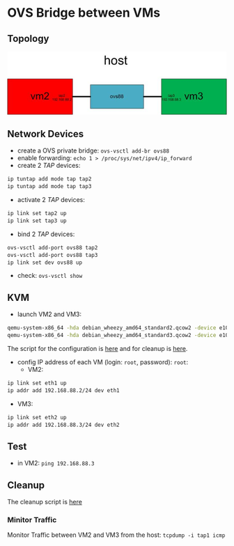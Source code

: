# OVS Bridge between VMs
## Topology
![communicate between 2 VMs through a OVS bridge](vm-ovs-vm.jpg)

## Network Devices
- create a OVS private bridge: `ovs-vsctl add-br ovs88`
- enable forwarding: `echo 1 > /proc/sys/net/ipv4/ip_forward` 
- create 2 *TAP* devices:
 ```bash
ip tuntap add mode tap tap2
ip tuntap add mode tap tap3
```
- activate 2 *TAP* devices:  
```bash
ip link set tap2 up
ip link set tap3 up
```
- bind 2 *TAP* devices:
```bash
ovs-vsctl add-port ovs88 tap2
ovs-vsctl add-port ovs88 tap3
ip link set dev ovs88 up
```
- check: `ovs-vsctl show`

## KVM
- launch VM2 and VM3:
```bash
qemu-system-x86_64 -hda debian_wheezy_amd64_standard2.qcow2 -device e1000,netdev=net0,mac=00:11:22:33:44:02 -netdev tap,id=net0,ifname=tap2,script=no,downscript=no -name vm2 -daemonize
qemu-system-x86_64 -hda debian_wheezy_amd64_standard3.qcow2 -device e1000,netdev=net0,mac=00:11:22:33:44:03 -netdev tap,id=net0,ifname=tap3,script=no,downscript=no -name vm3 -daemonize
```

The script for the configuration is [here](vm-ovs-vm-kvm.sh) and for cleanup is [here](vm-ovs-vm-kvm-clean.sh).

- config IP address of each VM (login: `root`, password): `root`:
  - VM2:
```bash
ip link set eth1 up
ip addr add 192.168.88.2/24 dev eth1
```   
  - VM3: 
```bash
ip link set eth2 up
ip addr add 192.168.88.3/24 dev eth2
```

## Test
- in VM2: `ping 192.168.88.3`

## Cleanup
The cleanup script is [here](vm-ovs-vm-kvm-clean.sh)

### Minitor Traffic
Monitor Traffic between VM2 and VM3 from the host: `tcpdump -i tap1 icmp`